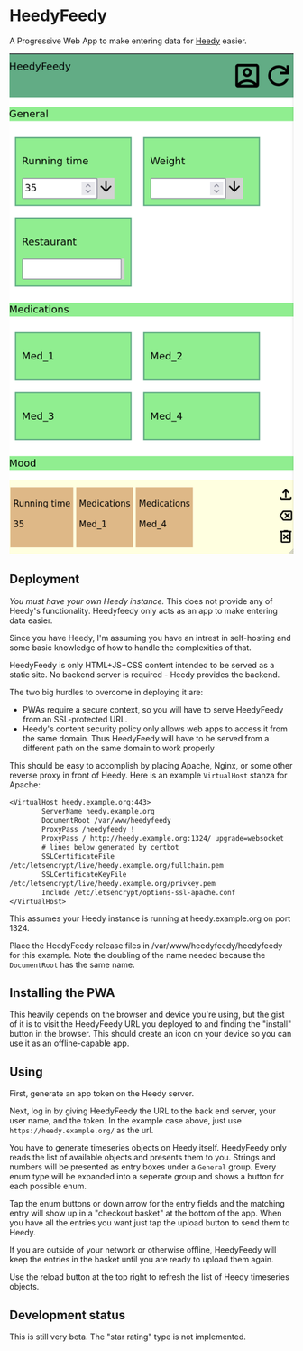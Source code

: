 # HeedyFeedy

A Progressive Web App to make entering data for [Heedy](https://heedy.org) easier.

!["Screenshot of HeedyFeedy app"](https://raw.githubusercontent.com/robbieh/heedyfeedy/dev/media/HeedyFeedy.png)

## Deployment

*You must have your own Heedy instance.* This does not provide any of Heedy's
functionality. Heedyfeedy only acts as an app to make entering data easier.

Since you have Heedy, I'm assuming you have an intrest in self-hosting and some
basic knowledge of how to handle the complexities of that.

HeedyFeedy is only HTML+JS+CSS content intended to be served as a static site.
No backend server is required - Heedy provides the backend.

The two big hurdles to overcome in deploying it are:
* PWAs require a secure context, so you will have to serve HeedyFeedy from an
  SSL-protected URL.
* Heedy's content security policy only allows web apps to access it from the same
  domain. Thus HeedyFeedy will have to be served from a different path on the
  same domain to work properly

This should be easy to accomplish by placing Apache, Nginx, or some other reverse 
proxy in front of Heedy. Here is an example `VirtualHost` stanza for Apache:

```
<VirtualHost heedy.example.org:443>
        ServerName heedy.example.org
        DocumentRoot /var/www/heedyfeedy
        ProxyPass /heedyfeedy ! 
        ProxyPass / http://heedy.example.org:1324/ upgrade=websocket
        # lines below generated by certbot
        SSLCertificateFile /etc/letsencrypt/live/heedy.example.org/fullchain.pem
        SSLCertificateKeyFile /etc/letsencrypt/live/heedy.example.org/privkey.pem
        Include /etc/letsencrypt/options-ssl-apache.conf
</VirtualHost>
```

This assumes your Heedy instance is running at heedy.example.org on port 1324.

Place the HeedyFeedy release files in /var/www/heedyfeedy/heedyfeedy for this example.
Note the doubling of the name needed because the `DocumentRoot` has the same name.

## Installing the PWA

This heavily depends on the browser and device you're using, but the gist of it is to visit
the HeedyFeedy URL you deployed to and finding the "install" button in the browser. This should
create an icon on your device so you can use it as an offline-capable app.

## Using

First, generate an app token on the Heedy server.

Next, log in by giving HeedyFeedy the URL to the back end server, your user name, 
and the token. In the example case above, just use `https://heedy.example.org/` as the url.

You have to generate timeseries objects on Heedy itself. HeedyFeedy only reads the
list of available objects and presents them to you. Strings and numbers will be presented
as entry boxes under a `General` group. Every enum type will be expanded into a seperate
group and shows a button for each possible enum.

Tap the enum buttons or down arrow for the entry fields and the matching entry will show 
up in a "checkout basket" at the bottom of the app. When you have all the entries you want
just tap the upload button to send them to Heedy.

If you are outside of your network or otherwise offline, HeedyFeedy will keep the entries
in the basket until you are ready to upload them again.

Use the reload button at the top right to refresh the list of Heedy timeseries objects.

## Development status

This is still very beta. The "star rating" type is not implemented.
